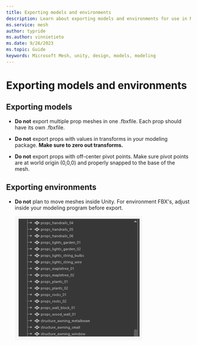 ```yaml
---
title: Exporting models and environments
description: Learn about exporting models and environments for use in Mesh.
ms.service: mesh
author: typride
ms.author: vinnietieto
ms.date: 9/26/2023
ms.topic: Guide
keywords: Microsoft Mesh, unity, design, models, modeling
---
```


# Exporting models and environments

## Exporting models

- **Do not** export multiple prop meshes in one .fbxfile. Each prop
    should have its own .fbxfile.

- **Do not** export props with values in transforms in your modeling
    package. **Make sure to zero out transforms.**

- **Do not** export props with off-center pivot points. Make sure
    pivot points are at world origin (0,0,0) and properly snapped to the
    base of the mesh.

## Exporting environments

- **Do not** plan to move meshes inside Unity. For environment FBX's,
    adjust inside your modeling program before export.

    ![A screen shot of a number Description automatically generated](../../media/3d-design-performance-guide/image014.png)

